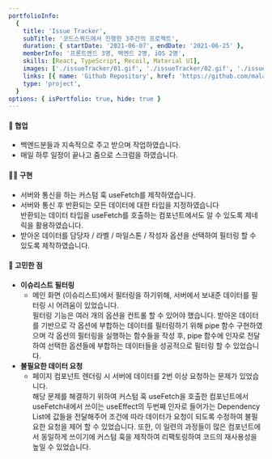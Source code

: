 ```yaml
---
portfolioInfo:
  {
    title: 'Issue Tracker',
    subTitle: '코드스쿼드에서 진행한 3주간의 프로젝트',
    duration: { startDate: '2021-06-07', endDate: '2021-06-25' },
    memberInfo: '프론트엔드 3명, 백엔드 2명, iOS 2명',
    skills: [React, TypeScript, Recoil, Material UI],
    images: ['./issueTracker/01.gif', './issueTracker/02.gif', './issueTracker/03.gif'],
    links: [{ name: 'Github Repository', href: 'https://github.com/malaheaven/issue-tracker' }],
    type: 'project',
  }
options: { isPortfolio: true, hide: true }
---
```


#### 🤝 협업

- 백엔드분들과 지속적으로 주고 받으며 작업하였습니다.
- 매일 하루 일정이 끝나고 줌으로 스크럼을 하였습니다.

#### 🧚🏻 구현

- 서버와 통신을 하는 커스텀 훅 useFetch를 제작하였습니다.
- 서버와 통신 후 반환되는 모든 데이터에 대한 타입을 지정하였습니다  
  반환되는 데이터 타입을 useFetch를 호출하는 컴포넌트에서도 알 수 있도록 제네릭을 활용하였습니다.
- 받아온 데이터를 담당자 / 라벨 / 마일스톤 / 작성자 옵션을 선택하여 필터링 할 수 있도록 제작하였습니다.

#### 🤔 고민한 점

- **이슈리스트 필터링**
  - 메인 화면 (이슈리스트)에서 필터링을 하기위해, 서버에서 보내준 데이터를 필터링 시 어려움이 있었습니다.  
     필터링 기능은 여러 개의 옵션을 컨트롤 할 수 있어야 했습니다. 받아온 데이터를 기반으로 각 옵션에 부합하는 데이터를 필터링하기 위해 pipe 함수 구현하였으며 각 옵션의 필터링을 실행하는 함수들을 작성 후, pipe 함수에 인자로 전달하여 선택한 옵션들에 부합하는 데이터들을 성공적으로 필터링 할 수 있었습니다.
- **불필요한 데이터 요청**
  - 페이지 컴포넌트 렌더링 시 서버에 데이터를 2번 이상 요청하는 문제가 있었습니다.  
    해당 문제를 해결하기 위하여 커스텀 훅 useFetch을 호출한 컴포넌트에서 useFetch내에서 쓰이는 useEffect의 두번째 인자로 들어가는 Dependency List에 값들을 전달해주어 조건에 따라 데이터가 요청이 되도록 수정하여 불필요한 요청을 제어 할 수 있었습니다. 또한, 이 일련의 과정들이 많은 컴포넌트에서 동일하게 쓰이기에 커스텀 훅을 제작하여 리팩토링하여 코드의 재사용성을 높일 수 있었습니다.
